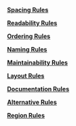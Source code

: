 **[Spacing Rules](SpacingRules.md)**

**[Readability Rules](Documentation/ReadabilityRules.md)**

**[Ordering Rules](Documentation/OrderingRules.md)**

**[Naming Rules](Documentation/NamingRules.md)**

**[Maintainability Rules](Documentation/MaintainabilityRules.md)**

**[Layout Rules](Documentation/LayoutRules.md)**

**[Documentation Rules](Documentation/DocumentationRules.md)**

**[Alternative Rules](Documentation/AlternativeRules.md)**

**[Region Rules](Documentation/RegionRules.md)**
